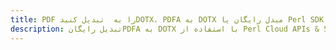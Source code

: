 ---title: PDF را به  تبدیل کنیدDOTX، PDFA به DOTX مبدل رایگان یا Perl SDKdescription: تبدیل رایگانPDFA به DOTX با استفاده از Perl Cloud APIs & SDK همچنین اسناد PDF را در Cloud ایجاد، ویرایش و رندر کنید.---